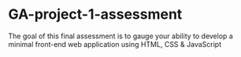 # GA-project-1-assessment
The goal of this final assessment is to gauge your ability to develop a minimal front-end web application using HTML, CSS &amp; JavaScript
